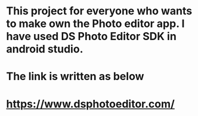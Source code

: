 # This project for everyone who wants to make own the Photo editor app. I have used DS Photo Editor SDK in android studio.
# The link is written as below
  #  https://www.dsphotoeditor.com/
